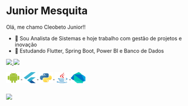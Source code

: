 # Junior Mesquita

Olá, me chamo Cleobeto Junior!!

- 🤗 Sou Analista de Sistemas e hoje trabalho com gestão de projetos e inovação
- 📖 Estudando Flutter, Spring Boot, Power BI e Banco de Dados

<div>
  <a href="https://github.com/jrmesquita7">
  <img height="180cm" src="https://github-readme-stats.vercel.app/api?username=jrmesquita7&show_icons=true&theme=dracula&include_all_commits=true&count_private=true"/>
  <img height="180cm" src="https://github-readme-stats.vercel.app/api/top-langs/?username=jrmesquita7&layout=compact&langs_count=16&theme=dracula"/>
</div>

<div style="display: inline_block"><br>
  <img align="center" alt="Android" height="30" width="40" src="https://raw.githubusercontent.com/devicons/devicon/master/icons/android/android-original.svg">
  <img align="center" alt="Flutter" height="30" width="40" src="https://raw.githubusercontent.com/devicons/devicon/master/icons/flutter/flutter-original.svg">
  <img align="center" alt="Python" height="30" width="40" src="https://raw.githubusercontent.com/devicons/devicon/master/icons/python/python-original.svg">
  <img align="center" alt="Java" height="30" width="40" src="https://raw.githubusercontent.com/devicons/devicon/master/icons/java/java-original.svg">
  <img align="center" alt="Dart" height="30" width="40" src="https://raw.githubusercontent.com/devicons/devicon/master/icons/dart/dart-original.svg">

</div>

##


<div>
  <a href="https://www.linkedin.com/in/junior-mesquita-b57b95180" target="_blank">
  <img src="https://img.shields.io/badge/LinkedIn-0077B5?style=for-the-badge&logo=linkedin&logoColor=white"></a>

</div>




